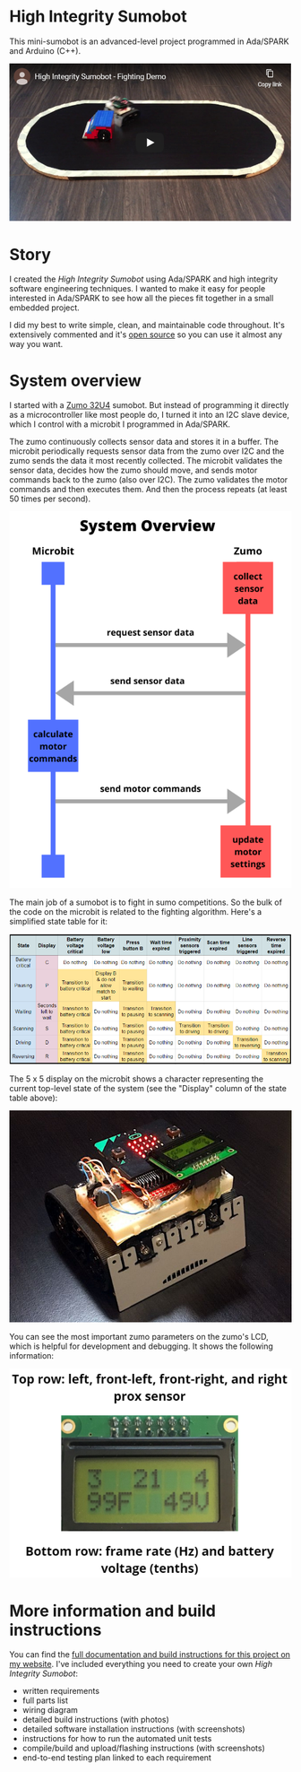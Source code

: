 # High Integrity Sumobot
This mini-sumobot is an advanced-level project programmed in Ada/SPARK and Arduino (C++).

[![High Inegrity Sumobot - Fighting Demo](/images/youtube_sumobot_fighting_demo_cover.png)](https://youtu.be/GyEZLSxFQtE "High Inegrity Sumobot - Fighting Demo")


# Story
I created the *High Integrity Sumobot* using Ada/SPARK and high integrity software engineering techniques. I wanted to make it easy for people interested in Ada/SPARK to see how all the pieces fit together in a small embedded project.

I did my best to write simple, clean, and maintainable code throughout. It's extensively commented and it's [open source](https://github.com/bosepchuk/High_Integrity_Sumobot/blob/master/LICENSE.txt) so you can use it almost any way you want.


# System overview
I started with a [Zumo 32U4](https://www.pololu.com/product/3126) sumobot. But instead of programming it directly as a microcontroller like most people do, I turned it into an I2C slave device, which I control with a microbit I programmed in Ada/SPARK.

The zumo continuously collects sensor data and stores it in a buffer. The microbit periodically requests sensor data from the zumo over I2C and the zumo sends the data it most recently collected. The microbit validates the sensor data, decides how the zumo should move, and sends motor commands back to the zumo (also over I2C). The zumo validates the motor commands and then executes them. And then the process repeats (at least 50 times per second).

![describes the communications between the zumo and the microbit](/images/high_integrity_sumobot_comms_overview.png)

The main job of a sumobot is to fight in sumo competitions. So the bulk of the code on the microbit is related to the fighting algorithm. Here's a simplified state table for it:

![state table for the fighting algorithm](/images/state_table.png)

The 5 x 5 display on the microbit shows a character representing the current top-level state of the system (see the "Display" column of the state table above):

![high integrity sumobot showing the top-level state on the 5 x 5 display](/images/IMG_1967-compressor.jpg)

You can see the most important zumo parameters on the zumo's LCD, which is helpful for development and debugging. It shows the following information:

![overview of the LCD display](/images/zumo_lcd_normal_display.png)


# More information and build instructions
You can find the [full documentation and build instructions for this project on my website](https://smallbusinessprogramming.com/high-integrity-sumobot-build-instructions/). I've included everything you need to create your own *High Integrity Sumobot*:

* written requirements
* full parts list
* wiring diagram
* detailed build instructions (with photos)
* detailed software installation instructions (with screenshots)
* instructions for how to run the automated unit tests
* compile/build and upload/flashing instructions (with screenshots)
* end-to-end testing plan linked to each requirement
